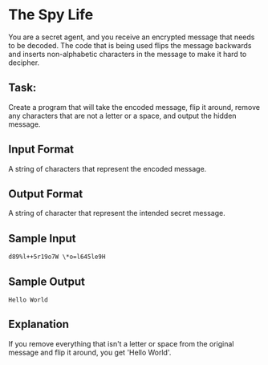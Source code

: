 # The Spy Life

You are a secret agent, and you receive an encrypted message that needs to be decoded. The code that is being used flips the message backwards and inserts non-alphabetic characters in the message to make it hard to decipher.

## Task:

Create a program that will take the encoded message, flip it around, remove any characters that are not a letter or a space, and output the hidden message.

## Input Format

A string of characters that represent the encoded message.

## Output Format

A string of character that represent the intended secret message.

## Sample Input

```=
d89%l++5r19o7W \*o=l645le9H
```

## Sample Output

```=
Hello World
```

## Explanation

If you remove everything that isn't a letter or space from the original message and flip it around, you get 'Hello World'.
